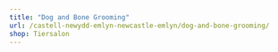```yaml
---
title: "Dog and Bone Grooming"
url: /castell-newydd-emlyn-newcastle-emlyn/dog-and-bone-grooming/
shop: Tiersalon
---
```

